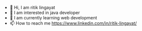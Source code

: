 - 👋 Hi, I am ritik lingayat
- 👀 I am interested in java developer 
- 🌱 I am currently learning web development 
- 📫 How to reach me https://www.linkedin.com/in/ritik-lingayat/

<!---
ritiklingayat/ritiklingayat is a ✨ special ✨ repository because its `README.md` (this file) appears on your GitHub profile.
You can click the Preview link to take a look at your changes.
--->
